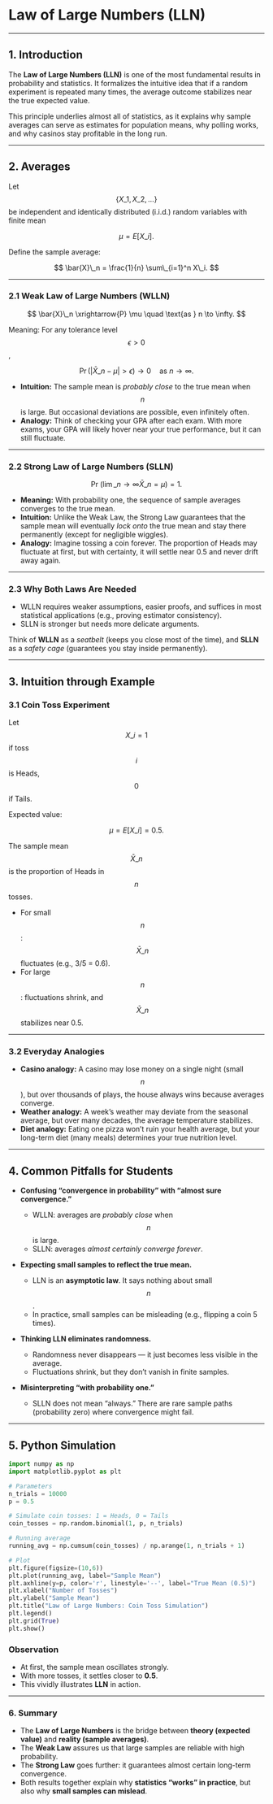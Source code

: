 # Law of Large Numbers (LLN)

---

## 1. Introduction  

The **Law of Large Numbers (LLN)** is one of the most fundamental results in probability and statistics. It formalizes the intuitive idea that if a random experiment is repeated many times, the average outcome stabilizes near the true expected value.  

This principle underlies almost all of statistics, as it explains why sample averages can serve as estimates for population means, why polling works, and why casinos stay profitable in the long run.  

---

## 2. Averages

Let $$\lbrace X\_1, X\_2, \dots \rbrace$$ be independent and identically distributed (i.i.d.) random variables with finite mean  

$$
\mu = E[X\_i].
$$

Define the sample average:  

$$
\bar{X}\_n = \frac{1}{n} \sum\_{i=1}^n X\_i.
$$  

---

### 2.1 Weak Law of Large Numbers (WLLN)  

$$
\bar{X}\_n \xrightarrow{P} \mu \quad \text{as } n \to \infty.
$$  

Meaning: For any tolerance level $$\epsilon > 0$$,  

$$
\Pr\big(\lvert \bar{X}\_n - \mu \rvert > \epsilon \big) \to 0 \quad \text{as } n \to \infty.
$$  

- **Intuition:** The sample mean is *probably close* to the true mean when $$n$$ is large. But occasional deviations are possible, even infinitely often.  
- **Analogy:** Think of checking your GPA after each exam. With more exams, your GPA will likely hover near your true performance, but it can still fluctuate.  

---

### 2.2 Strong Law of Large Numbers (SLLN)  

$$
\Pr\!\Big(\lim\_{n \to \infty} \bar{X}\_n = \mu \Big) = 1.
$$  

- **Meaning:** With probability one, the sequence of sample averages converges to the true mean.  
- **Intuition:** Unlike the Weak Law, the Strong Law guarantees that the sample mean will eventually *lock onto* the true mean and stay there permanently (except for negligible wiggles).  
- **Analogy:** Imagine tossing a coin forever. The proportion of Heads may fluctuate at first, but with certainty, it will settle near 0.5 and never drift away again.  

---

### 2.3 Why Both Laws Are Needed  

- WLLN requires weaker assumptions, easier proofs, and suffices in most statistical applications (e.g., proving estimator consistency).  
- SLLN is stronger but needs more delicate arguments.  

Think of **WLLN** as a *seatbelt* (keeps you close most of the time), and **SLLN** as a *safety cage* (guarantees you stay inside permanently).  

---

## 3. Intuition through Example  

### 3.1 Coin Toss Experiment  

Let $$X\_i = 1$$ if toss $$i$$ is Heads, $$0$$ if Tails.  

Expected value:  

$$
\mu = E[X\_i] = 0.5.
$$  

The sample mean $$\bar{X}\_n$$ is the proportion of Heads in $$n$$ tosses.  

- For small $$n$$: $$\bar{X}\_n$$ fluctuates (e.g., 3/5 = 0.6).  
- For large $$n$$: fluctuations shrink, and $$\bar{X}\_n$$ stabilizes near 0.5.  

---

### 3.2 Everyday Analogies  

- **Casino analogy:** A casino may lose money on a single night (small $$n$$), but over thousands of plays, the house always wins because averages converge.  
- **Weather analogy:** A week’s weather may deviate from the seasonal average, but over many decades, the average temperature stabilizes.  
- **Diet analogy:** Eating one pizza won’t ruin your health average, but your long-term diet (many meals) determines your true nutrition level.  

---

## 4. Common Pitfalls for Students  

- **Confusing “convergence in probability” with “almost sure convergence.”**  
  - WLLN: averages are *probably close* when $$n$$ is large.  
  - SLLN: averages *almost certainly converge forever*.  

- **Expecting small samples to reflect the true mean.**  
  - LLN is an **asymptotic law**. It says nothing about small $$n$$.  
  - In practice, small samples can be misleading (e.g., flipping a coin 5 times).  

- **Thinking LLN eliminates randomness.**  
  - Randomness never disappears — it just becomes less visible in the average.  
  - Fluctuations shrink, but they don’t vanish in finite samples.  

- **Misinterpreting “with probability one.”**  
  - SLLN does not mean “always.” There are rare sample paths (probability zero) where convergence might fail.  

---

## 5. Python Simulation  

```python
import numpy as np
import matplotlib.pyplot as plt

# Parameters
n_trials = 10000
p = 0.5

# Simulate coin tosses: 1 = Heads, 0 = Tails
coin_tosses = np.random.binomial(1, p, n_trials)

# Running average
running_avg = np.cumsum(coin_tosses) / np.arange(1, n_trials + 1)

# Plot
plt.figure(figsize=(10,6))
plt.plot(running_avg, label="Sample Mean")
plt.axhline(y=p, color='r', linestyle='--', label="True Mean (0.5)")
plt.xlabel("Number of Tosses")
plt.ylabel("Sample Mean")
plt.title("Law of Large Numbers: Coin Toss Simulation")
plt.legend()
plt.grid(True)
plt.show()
```

### Observation

- At first, the sample mean oscillates strongly.  
- With more tosses, it settles closer to **0.5**.  
- This vividly illustrates **LLN** in action.  

---

### 6. Summary

- The **Law of Large Numbers** is the bridge between **theory (expected value)** and **reality (sample averages)**.  
- The **Weak Law** assures us that large samples are reliable with high probability.  
- The **Strong Law** goes further: it guarantees almost certain long-term convergence.  
- Both results together explain why **statistics “works” in practice**, but also why **small samples can mislead**.
